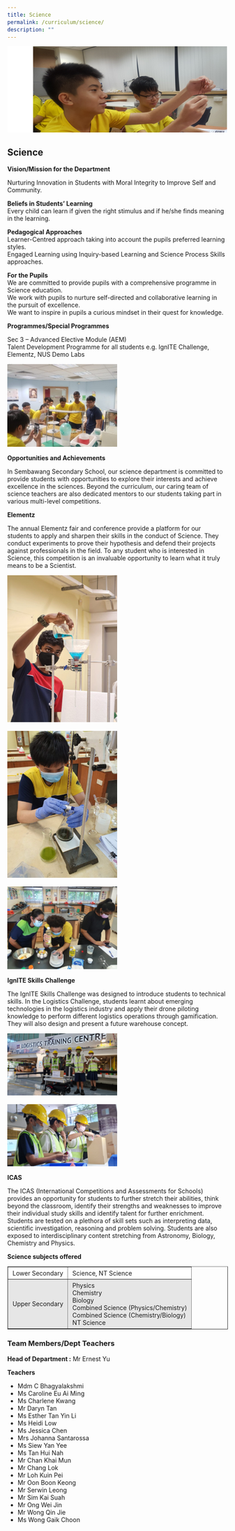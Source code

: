 ```yaml
---
title: Science
permalink: /curriculum/science/
description: ""
---
```

![](/images/Science-Cover-page.jpeg)
## Science


**Vision/Mission for the Department**

Nurturing Innovation in Students with Moral Integrity to Improve Self and Community.

**Beliefs in Students’ Learning**  
Every child can learn if given the right stimulus and if he/she finds meaning in the learning.

**Pedagogical Approaches**  
Learner-Centred approach taking into account the pupils preferred learning styles.  
Engaged Learning using Inquiry-based Learning and Science Process Skills approaches.

**For the Pupils**  
We are committed to provide pupils with a comprehensive programme in Science education.  
We work with pupils to nurture self-directed and collaborative learning in the pursuit of excellence.  
We want to inspire in pupils a curious mindset in their quest for knowledge.

**Programmes/Special Programmes**

Sec 3 – Advanced Elective Module (AEM)  
Talent Development Programme for all students e.g. IgnITE Challenge, Elementz, NUS Demo Labs

<div style="display:block"><img src="/images/S0.jpeg" style="max-width: 50%;"></div>


**Opportunities and Achievements**

In Sembawang Secondary School, our science department is committed to provide students with opportunities to explore their interests and achieve excellence in the sciences. Beyond the curriculum, our caring team of science teachers are also dedicated mentors to our students taking part in various multi-level competitions.

**Elementz**

The annual Elementz fair and conference provide a platform for our students to apply and sharpen their skills in the conduct of Science. They conduct experiments to prove their hypothesis and defend their projects against professionals in the field. To any student who is interested in Science, this competition is an invaluable opportunity to learn what it truly means to be a Scientist.

<div style="display:block"><img src="/images/S1.jpeg" style="max-width: 50%;"></div>
<br>
<div style="display:block"><img src="/images/S2.jpeg" style="max-width: 50%;"></div>
<br>
<div style="display:block"><img src="/images/S3.jpeg" style="max-width: 50%;"></div>

**IgnITE Skills Challenge**

The IgnITE Skills Challenge was designed to introduce students to technical skills. In the Logistics Challenge, students learnt about emerging technologies in the logistics industry and apply their drone piloting knowledge to perform different logistics operations through gamification. They will also design and present a future warehouse concept.

<div style="display:block"><img src="/images/S4.jpeg" style="max-width: 50%;"></div>

<br>

<div style="display:block"><img src="/images/S5.jpeg" style="max-width: 50%;"></div>

**ICAS**

The ICAS (International Competitions and Assessments for Schools) provides an opportunity for students to further stretch their abilities, think beyond the classroom, identify their strengths and weaknesses to improve their individual study skills and identify talent for further enrichment. Students are tested on a plethora of skill sets such as interpreting data, scientific investigation, reasoning and problem solving. Students are also exposed to interdisciplinary content stretching from Astronomy, Biology, Chemistry and Physics.

**Science subjects offered**

<table border="1" width="100%" cellspacing="1" cellpadding="5" style="box-sizing: inherit; border-collapse: collapse; border-spacing: 0px; max-width: 100%;"><tbody style="box-sizing: inherit;"><tr style="box-sizing: inherit; background: rgb(255, 255, 255);"><td style="box-sizing: inherit; padding: 5px 10px;">Lower Secondary</td><td style="box-sizing: inherit; padding: 5px 10px;">Science, NT Science</td></tr><tr style="box-sizing: inherit; background: rgb(230, 230, 230);"><td style="box-sizing: inherit; padding: 5px 10px;">Upper Secondary</td><td style="box-sizing: inherit; padding: 5px 10px;">Physics<br style="box-sizing: inherit;">Chemistry<br style="box-sizing: inherit;">Biology<br style="box-sizing: inherit;">Combined Science (Physics/Chemistry)<br style="box-sizing: inherit;">Combined Science (Chemistry/Biology)<br style="box-sizing: inherit;">NT Science</td></tr></tbody></table>

### Team Members/Dept Teachers

**Head of Department :** Mr Ernest Yu

**Teachers**
* Mdm C Bhagyalakshmi
* Ms Caroline Eu Ai Ming
* Ms Charlene Kwang
* Mr Daryn Tan
* Ms Esther Tan Yin Li
* Ms Heidi Low
* Ms Jessica Chen
* Mrs Johanna Santarossa
* Ms Siew Yan Yee
* Ms Tan Hui Nah
* Mr Chan Khai Mun
* Mr Chang Lok
* Mr Loh Kuin Pei
* Mr Oon Boon Keong
* Mr Serwin Leong
* Mr Sim Kai Suah
* Mr Ong Wei Jin
* Mr Wong Qin Jie
* Ms Wong Gaik Choon